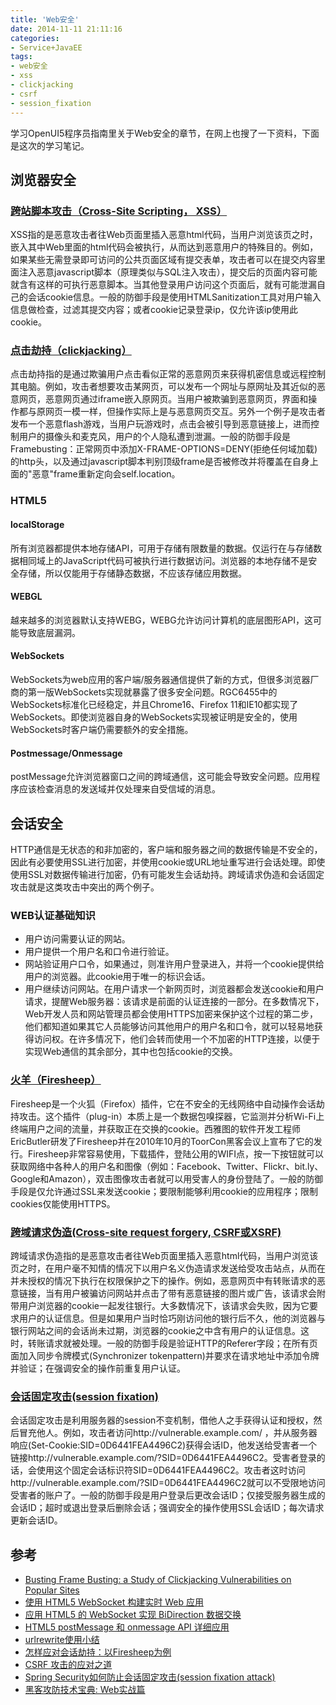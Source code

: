 ```yaml
---
title: 'Web安全'
date: 2014-11-11 21:11:16
categories: 
- Service+JavaEE
tags: 
- web安全
- xss
- clickjacking
- csrf
- session_fixation
---
```

学习OpenUI5程序员指南里关于Web安全的章节，在网上也搜了一下资料，下面是这次的学习笔记。

## 浏览器安全

### [跨站脚本攻击（Cross-Site Scripting， XSS）](http://en.wikipedia.org/wiki/Cross-site_scripting)

XSS指的是恶意攻击者往Web页面里插入恶意html代码，当用户浏览该页之时，嵌入其中Web里面的html代码会被执行，从而达到恶意用户的特殊目的。例如，如果某些无需登录即可访问的公共页面区域有提交表单，攻击者可以在提交内容里面注入恶意javascript脚本（原理类似与SQL注入攻击），提交后的页面内容可能就含有这样的可执行恶意脚本。当其他登录用户访问这个页面后，就有可能泄漏自己的会话cookie信息。一般的防御手段是使用HTMLSanitization工具对用户输入信息做检查，过滤其提交内容；或者cookie记录登录ip，仅允许该ip使用此cookie。

### [点击劫持（clickjacking）](http://en.wikipedia.org/wiki/Clickjacking)

点击劫持指的是通过欺骗用户点击看似正常的恶意网页来获得机密信息或远程控制其电脑。例如，攻击者想要攻击某网页，可以发布一个网址与原网址及其近似的恶意网页，恶意网页通过iframe嵌入原网页。当用户被欺骗到恶意网页，界面和操作都与原网页一模一样，但操作实际上是与恶意网页交互。另外一个例子是攻击者发布一个恶意flash游戏，当用户玩游戏时，点击会被引导到恶意链接上，进而控制用户的摄像头和麦克风，用户的个人隐私遭到泄漏。一般的防御手段是Framebusting：正常网页中添加X-FRAME-OPTIONS=DENY(拒绝任何域加载)的http头，以及通过javascript脚本判别顶级frame是否被修改并将覆盖在自身上面的"恶意"frame重新定向会self.location。

### HTML5

#### localStorage

所有浏览器都提供本地存储API，可用于存储有限数量的数据。仅运行在与存储数据相同域上的JavaScript代码可被执行进行数据访问。浏览器的本地存储不是安全存储，所以仅能用于存储静态数据，不应该存储应用数据。

#### WEBGL

越来越多的浏览器默认支持WEBG，WEBG允许访问计算机的底层图形API，这可能导致底层漏洞。

#### WebSockets

WebSockets为web应用的客户端/服务器通信提供了新的方式，但很多浏览器厂商的第一版WebSockets实现就暴露了很多安全问题。RGC6455中的WebSockets标准化已经稳定，并且Chrome16、Firefox 11和IE10都实现了WebSockets。即使浏览器自身的WebSockets实现被证明是安全的，使用WebSockets时客户端仍需要额外的安全措施。

#### Postmessage/Onmessage

postMessage允许浏览器窗口之间的跨域通信，这可能会导致安全问题。应用程序应该检查消息的发送域并仅处理来自受信域的消息。

## 会话安全

HTTP通信是无状态的和非加密的，客户端和服务器之间的数据传输是不安全的，因此有必要使用SSL进行加密，并使用cookie或URL地址重写进行会话处理。即使使用SSL对数据传输进行加密，仍有可能发生会话劫持。跨域请求伪造和会话固定攻击就是这类攻击中突出的两个例子。

### WEB认证基础知识

- 用户访问需要认证的网站。
- 用户提供一个用户名和口令进行验证。
- 网站验证用户口令，如果通过，则准许用户登录进入，并将一个cookie提供给用户的浏览器。此cookie用于唯一的标识会话。
- 用户继续访问网站。在用户请求一个新网页时，浏览器都会发送cookie和用户请求，提醒Web服务器：该请求是前面的认证连接的一部分。在多数情况下，Web开发人员和网站管理员都会使用HTTPS加密来保护这个过程的第二步，他们都知道如果其它人员能够访问其他用户的用户名和口令，就可以轻易地获得访问权。在许多情况下，他们会转而使用一个不加密的HTTP连接，以便于实现Web通信的其余部分，其中也包括cookie的交换。

### [火羊（Firesheep）](http://en.wikipedia.org/wiki/Firesheep)

Firesheep是一个火狐（Firefox）插件，它在不安全的无线网络中自动操作会话劫持攻击。这个插件（plug-in）本质上是一个数据包嗅探器，它监测并分析Wi-Fi上终端用户之间的流量，并获取正在交换的cookie。西雅图的软件开发工程师EricButler研发了Firesheep并在2010年10月的ToorCon黑客会议上宣布了它的发行。Firesheep非常容易使用，下载插件，登陆公用的WIFI点，按一下按钮就可以获取网络中各种人的用户名和图像（例如：Facebook、Twitter、Flickr、bit.ly、Google和Amazon），双击图像攻击者就可以用受害人的身份登陆了。一般的防御手段是仅允许通过SSL来发送cookie；要限制能够利用cookie的应用程序；限制cookies仅能使用HTTPS。

### [跨域请求伪造(Cross-site request forgery, CSRF或XSRF)](http://en.wikipedia.org/wiki/Cross-site_request_forgery)

跨域请求伪造指的是恶意攻击者往Web页面里插入恶意html代码，当用户浏览该页之时，在用户毫不知情的情况下以用户名义伪造请求发送给受攻击站点，从而在并未授权的情况下执行在权限保护之下的操作。例如，恶意网页中有转账请求的恶意链接，当有用户被骗访问网站并点击了带有恶意链接的图片或广告，该请求会附带用户浏览器的cookie一起发往银行。大多数情况下，该请求会失败，因为它要求用户的认证信息。但是如果用户当时恰巧刚访问他的银行后不久，他的浏览器与银行网站之间的会话尚未过期，浏览器的cookie之中含有用户的认证信息。这时，转账请求就被处理。一般的防御手段是验证HTTP的Referer字段；在所有页面加入同步令牌模式(Synchronizer tokenpattern)并要求在请求地址中添加令牌并验证；在强调安全的操作前重复用户认证。

### [会话固定攻击(session fixation)](http://en.wikipedia.org/wiki/Session_fixation)

会话固定攻击是利用服务器的session不变机制，借他人之手获得认证和授权，然后冒充他人。例如，攻击者访问http://vulnerable.example.com/ ，并从服务器响应(Set-Cookie:SID=0D6441FEA4496C2)获得会话ID，他发送给受害者一个链接http://vulnerable.example.com/?SID=0D6441FEA4496C2。受害者登录的话，会使用这个固定会话标识符SID=0D6441FEA4496C2。攻击者这时访问http://vulnerable.example.com/?SID=0D6441FEA4496C2就可以不受限地访问受害者的账户了。一般的防御手段是用户登录后更改会话ID；仅接受服务器生成的会话ID；超时或退出登录后删除会话；强调安全的操作使用SSL会话ID；每次请求更新会话ID。

## 参考

- [Busting Frame Busting: a Study of Clickjacking Vulnerabilities on Popular Sites](http://www.cnblogs.com/LittleHann/p/3386055.html)  
- [使用 HTML5 WebSocket 构建实时 Web 应用](http://www.ibm.com/developerworks/cn/web/1112_huangxa_websocket/)  
- [应用 HTML5 的 WebSocket 实现 BiDirection 数据交换](http://www.ibm.com/developerworks/cn/web/1112_weijf_websocket/)  
- [HTML5 postMessage 和 onmessage API 详细应用](http://www.ibm.com/developerworks/cn/web/1301_jiangjj_html5message/index.html)  
- [urlrewrite使用小结](http://beyondlovew.iteye.com/blog/432642)  
- [怎样应对会话劫持：以Firesheep为例](http://zhidao.baidu.com/question/623963464128251604.html)  
- [CSRF 攻击的应对之道](http://www.ibm.com/developerworks/cn/web/1102_niugang_csrf/)  
- [Spring Security如何防止会话固定攻击(session fixation attack)](http://www.cnblogs.com/makemelaugh/archive/2013/05/12/3074486.html)  
- [黑客攻防技术宝典: Web实战篇](http://www1.huachu.com.cn/read/readbook.asp?bookid=10107753)  
